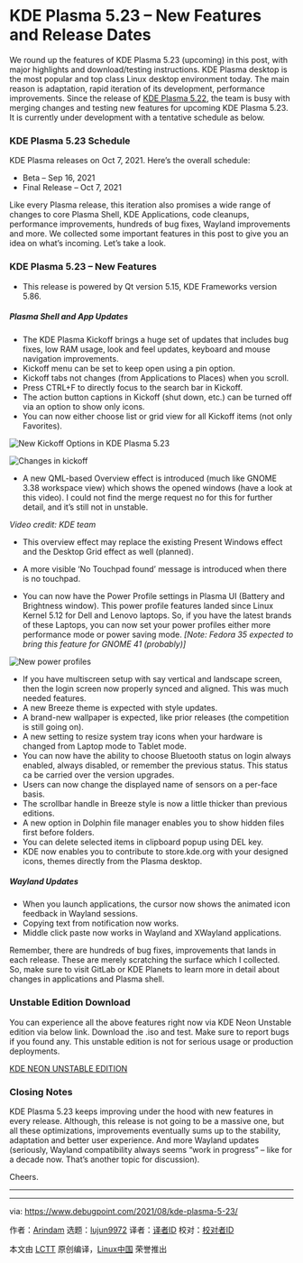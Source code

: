 [#]: subject: "KDE Plasma 5.23 – New Features and Release Dates"
[#]: via: "https://www.debugpoint.com/2021/08/kde-plasma-5-23/"
[#]: author: "Arindam https://www.debugpoint.com/author/admin1/"
[#]: collector: "lujun9972"
[#]: translator: "imgradeone"
[#]: reviewer: " "
[#]: publisher: " "
[#]: url: " "

KDE Plasma 5.23 – New Features and Release Dates
======
We round up the features of KDE Plasma 5.23 (upcoming) in this post,
with major highlights and download/testing instructions.
KDE Plasma desktop is the most popular and top class Linux desktop environment today. The main reason is adaptation, rapid iteration of its development, performance improvements. Since the release of [KDE Plasma 5.22][1], the team is busy with merging changes and testing new features for upcoming KDE Plasma 5.23. It is currently under development with a tentative schedule as below.

### KDE Plasma 5.23 Schedule

KDE Plasma releases on Oct 7, 2021. Here’s the overall schedule:

  * Beta – Sep 16, 2021
  * Final Release – Oct 7, 2021



Like every Plasma release, this iteration also promises a wide range of changes to core Plasma Shell, KDE Applications, code cleanups, performance improvements, hundreds of bug fixes, Wayland improvements and more. We collected some important features in this post to give you an idea on what’s incoming. Let’s take a look.

### KDE Plasma 5.23 – New Features

  * This release is powered by Qt version 5.15, KDE Frameworks version 5.86.



##### Plasma Shell and App Updates

  * The KDE Plasma Kickoff brings a huge set of updates that includes bug fixes, low RAM usage, look and feel updates, keyboard and mouse navigation improvements.
  * Kickoff menu can be set to keep open using a pin option.
  * Kickoff tabs not changes (from Applications to Places) when you scroll.
  * Press CTRL+F to directly focus to the search bar in Kickoff.
  * The action button captions in Kickoff (shut down, etc.) can be turned off via an option to show only icons.
  * You can now either choose list or grid view for all Kickoff items (not only Favorites).



![New Kickoff Options in KDE Plasma 5.23][2]

![Changes in kickoff][3]

  * A new QML-based Overview effect is introduced (much like GNOME 3.38 workspace view) which shows the opened windows (have a look at this video). I could not find the merge request no for this for further detail, and it’s still not in unstable.



_Video credit: KDE team_

  * This overview effect may replace the existing Present Windows effect and the Desktop Grid effect as well (planned).


  * A more visible ‘No Touchpad found’ message is introduced when there is no touchpad.
  * You can now have the Power Profile settings in Plasma UI (Battery and Brightness window). This power profile features landed since Linux Kernel 5.12 for Dell and Lenovo laptops. So, if you have the latest brands of these Laptops, you can now set your power profiles either more performance mode or power saving mode. _[Note: Fedora 35 expected to bring this feature for GNOME 41 (probably)]_



![New power profiles][4]

  * If you have multiscreen setup with say vertical and landscape screen, then the login screen now properly synced and aligned. This was much needed features.
  * A new Breeze theme is expected with style updates.
  * A brand-new wallpaper is expected, like prior releases (the competition is still going on).
  * A new setting to resize system tray icons when your hardware is changed from Laptop mode to Tablet mode.
  * You can now have the ability to choose Bluetooth status on login always enabled, always disabled, or remember the previous status. This status ca be carried over the version upgrades.
  * Users can now change the displayed name of sensors on a per-face basis.
  * The scrollbar handle in Breeze style is now a little thicker than previous editions.
  * A new option in Dolphin file manager enables you to show hidden files first before folders.
  * You can delete selected items in clipboard popup using DEL key.
  * KDE now enables you to contribute to store.kde.org with your designed icons, themes directly from the Plasma desktop.



##### Wayland Updates

  * When you launch applications, the cursor now shows the animated icon feedback in Wayland sessions.
  * Copying text from notification now works.
  * Middle click paste now works in Wayland and XWayland applications.



Remember, there are hundreds of bug fixes, improvements that lands in each release. These are merely scratching the surface which I collected. So, make sure to visit GitLab or KDE Planets to learn more in detail about changes in applications and Plasma shell.

### Unstable Edition Download

You can experience all the above features right now via KDE Neon Unstable edition via below link. Download the .iso and test. Make sure to report bugs if you found any. This unstable edition is not for serious usage or production deployments.

[KDE NEON UNSTABLE EDITION][5]

### Closing Notes

KDE Plasma 5.23 keeps improving under the hood with new features in every release. Although, this release is not going to be a massive one, but all these optimizations, improvements eventually sums up to the stability, adaptation and better user experience. And more Wayland updates (seriously, Wayland compatibility always seems “work in progress” – like for a decade now. That’s another topic for discussion).

Cheers.

* * *

--------------------------------------------------------------------------------

via: https://www.debugpoint.com/2021/08/kde-plasma-5-23/

作者：[Arindam][a]
选题：[lujun9972][b]
译者：[译者ID](https://github.com/译者ID)
校对：[校对者ID](https://github.com/校对者ID)

本文由 [LCTT](https://github.com/LCTT/TranslateProject) 原创编译，[Linux中国](https://linux.cn/) 荣誉推出

[a]: https://www.debugpoint.com/author/admin1/
[b]: https://github.com/lujun9972
[1]: https://www.debugpoint.com/2021/06/kde-plasma-5-22-release/
[2]: https://www.debugpoint.com/blog/wp-content/uploads/2021/08/New-Kickoff-Options-in-KDE-Plasma-5.23.jpeg
[3]: https://www.debugpoint.com/blog/wp-content/uploads/2021/08/Changes-in-kickoff.jpeg
[4]: https://www.debugpoint.com/blog/wp-content/uploads/2021/08/New-power-profiles.jpeg
[5]: https://neon.kde.org/download
